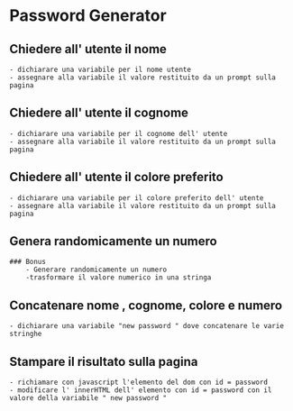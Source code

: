 # Password Generator

## Chiedere all' utente il nome
    - dichiarare una variabile per il nome utente
    - assegnare alla variabile il valore restituito da un prompt sulla pagina
## Chiedere all' utente il cognome
    - dichiarare una variabile per il cognome dell' utente
    - assegnare alla variabile il valore restituito da un prompt sulla pagina
## Chiedere all' utente il colore preferito
    - dichiarare una variabile per il colore preferito dell' utente
    - assegnare alla variabile il valore restituito da un prompt sulla pagina
## Genera randomicamente un numero 
    ### Bonus
        - Generare randomicamente un numero 
        -trasformare il valore numerico in una stringa
## Concatenare nome , cognome, colore e numero
    - dichiarare una variabile "new password " dove concatenare le varie stringhe 
## Stampare il risultato sulla pagina
    - richiamare con javascript l'elemento del dom con id = password
    - modificare l' innerHTML dell' elemento con id = password con il valore della variabile " new password "